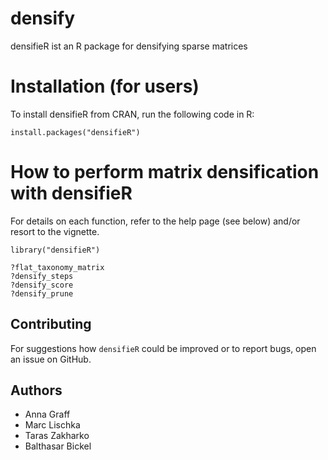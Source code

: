 # densify

densifieR ist an R package for densifying sparse matrices 


# Installation (for users)

To install densifieR from CRAN, run the following code in R:

~~~~
install.packages("densifieR")
~~~~

# How to perform matrix densification with densifieR

For details on each function, refer to the help page (see below) and/or resort to the vignette. 
~~~~
library("densifieR")

?flat_taxonomy_matrix
?densify_steps
?densify_score
?densify_prune
~~~~

## Contributing

For suggestions how `densifieR` could be improved or to report bugs, open an issue on GitHub. 

## Authors
- Anna Graff
- Marc Lischka
- Taras Zakharko
- Balthasar Bickel